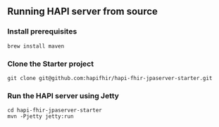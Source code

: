 ## Running HAPI server from source

### Install prerequisites

```
brew install maven
```

### Clone the Starter project

```
git clone git@github.com:hapifhir/hapi-fhir-jpaserver-starter.git
```

### Run the HAPI server using Jetty

```
cd hapi-fhir-jpaserver-starter
mvn -Pjetty jetty:run
```
